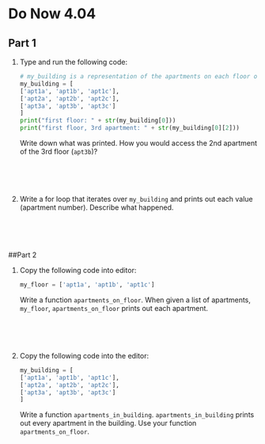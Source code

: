 # Do Now 4.04

## Part 1
1. Type and run the following code: 

    ```python
    # my_building is a representation of the apartments on each floor of my 3 story building
    my_building = [
    ['apt1a', 'apt1b', 'apt1c'],
    ['apt2a', 'apt2b', 'apt2c'],
    ['apt3a', 'apt3b', 'apt3c']
    ]
    print("first floor: " + str(my_building[0]))
    print("first floor, 3rd apartment: " + str(my_building[0][2]))
    ```

    Write down what was printed. How you would access the 2nd apartment of the 3rd floor (`apt3b`)?
<br>
<br>
<br>

2. Write a for loop that iterates over `my_building` and prints out each value (apartment number). Describe what happened. 
<br>
<br>
<br>

##Part 2

1. Copy the following code into editor:

    ```python
    my_floor = ['apt1a', 'apt1b', 'apt1c']
    ```

    Write a function `apartments_on_floor`.  When given a list of apartments, `my_floor`, `apartments_on_floor` prints out each apartment. 

    <br>
    <br>
    <br>

2. Copy the following code into the editor:

    ```python
    my_building = [
    ['apt1a', 'apt1b', 'apt1c'],
    ['apt2a', 'apt2b', 'apt2c'],
    ['apt3a', 'apt3b', 'apt3c']
    ]
    ```
    Write a function  `apartments_in_building`. `apartments_in_building` prints out every apartment in the building. Use your function `apartments_on_floor`. 
<br>
<br>
<br>
